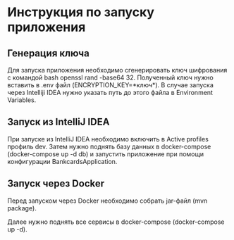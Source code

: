 <h1>Инструкция по запуску приложения</h1>

<h2>Генерация ключа</h2>
  <p>
    Для запуска приложения необходимо сгенерировать ключ шифрования с командой
    bash openssl rand -base64 32. 
    Полученный ключ нужно вставить в .env файл 
    (ENCRYPTION_KEY=*ключ*). В случае запуска через Intelliji IDEA нужно указать путь до этого файла в Environment Variables. 
  </p>
  
<h2>Запуск из IntelliJ IDEA</h2>
  <p>При запуске из IntelliJ IDEA необходимо включить в Active profiles профиль dev.
    Затем нужно поднять базу данных в docker-compose (docker-compose up -d db) и запустить приложение при помощи
    конфигурации BankcardsApplication.</p>

<h2>Запуск через Docker</h2>
  <p>Перед запуском через Docker необходимо собрать jar-файл (mvn package).</p>
  <p>Далее нужно поднять все сервисы в docker-compose (docker-compose up -d).</p>

